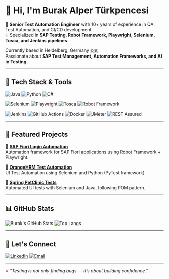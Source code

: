 # 👋 Hi, I'm Burak Alper Türkpencesi

🚀 **Senior Test Automation Engineer** with 10+ years of experience in QA, Test Automation, and CI/CD development.  
💡 Specialized in **SAP Testing, Robot Framework, Playwright, Selenium, Tosca, and Jenkins pipelines.**

Currently based in Heidelberg, Germany 🇩🇪  
Passionate about **SAP Test Management, Automation Frameworks, and AI in Testing.**

---

## 🧰 Tech Stack & Tools
![Java](https://img.shields.io/badge/Java-007396?style=for-the-badge&logo=openjdk&logoColor=white)
![Python](https://img.shields.io/badge/Python-3670A0?style=for-the-badge&logo=python&logoColor=ffdd54)
![C#](https://img.shields.io/badge/C%23-68217A?style=for-the-badge&logo=csharp)

![Selenium](https://img.shields.io/badge/Selenium-43B02A?style=for-the-badge&logo=selenium)
![Playwright](https://img.shields.io/badge/Playwright-2EAD33?style=for-the-badge&logo=playwright)
![Tosca](https://img.shields.io/badge/Tosca-009FDA?style=for-the-badge)
![Robot Framework](https://img.shields.io/badge/RobotFramework-000000?style=for-the-badge&logo=robotframework)

![Jenkins](https://img.shields.io/badge/Jenkins-D24939?style=for-the-badge&logo=jenkins)
![GitHub Actions](https://img.shields.io/badge/GitHub_Actions-2088FF?style=for-the-badge&logo=githubactions)
![Docker](https://img.shields.io/badge/Docker-0db7ed?style=for-the-badge&logo=docker)
![JMeter](https://img.shields.io/badge/JMeter-D22128?style=for-the-badge&logo=apachejmeter)
![REST Assured](https://img.shields.io/badge/Rest%20Assured-009639?style=for-the-badge)

---

## 🧩 Featured Projects

🔹 [**SAP Fiori Login Automation**](https://github.com/turkpencesii-ops/sap-fiori-login-tests)  
Automation framework for SAP Fiori applications using Robot Framework + Playwright.  

🔹 [**OrangeHRM Test Automation**](https://github.com/turkpencesii-ops/orangehrm-test-automation)  
UI Test Automation using Selenium and Python (PyTest framework).  

🔹 [**Spring PetClinic Tests**](https://github.com/turkpencesii-ops/petclinic-testautomation)  
Automated UI tests with Selenium and Java, following POM pattern.

---

## 📊 GitHub Stats

![Burak's GitHub Stats](https://github-readme-stats.vercel.app/api?username=turkpencesii-ops&show_icons=true&theme=react&hide_border=true)
![Top Langs](https://github-readme-stats.vercel.app/api/top-langs/?username=turkpencesii-ops&layout=compact&theme=react&hide_border=true)

---

## 🤝 Let's Connect

[![LinkedIn](https://img.shields.io/badge/LinkedIn-Burak%20Türkpencesi-0077B5?style=for-the-badge&logo=linkedin)](https://www.linkedin.com/in/burak-turkpencesi/)
[![Email](https://img.shields.io/badge/Email-burakalper21@hotmail.com-blue?style=for-the-badge&logo=gmail)](mailto:burakalper21@hotmail.com)

---
⭐️ *“Testing is not only finding bugs — it’s about building confidence.”*
